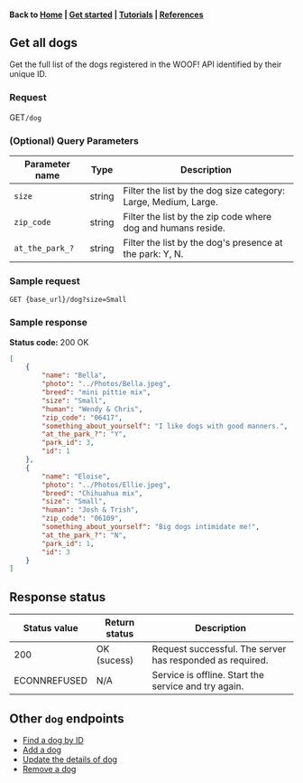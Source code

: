 <link rel="stylesheet" type="text/css" href="./assets/css/sophie-custom.css" />

#### Back to [Home](index.md) | [Get started](index.md#get-started) | [Tutorials](index.md#tutorials) | [References](index.md#reference)

## Get all dogs

Get the full list of the dogs registered in the WOOF! API identified by their unique ID.

### Request
<span class="button" id="get">GET</span>`/dog` 


### (Optional) Query Parameters

| Parameter name   | Type   | Description   |   
|---|---|---|
| `size`  | string   | Filter the list by the dog size category: Large, Medium, Large.  |  
| `zip_code`  | string   | Filter the list by the zip code where dog and humans reside.  |   
| `at_the_park_?`  | string   | Filter the list by the dog's presence at the park: Y, N. |     

### Sample request
```
GET {base_url}/dog?size=Small
```

### Sample response
**Status code:** <span class="status-2xx">200 OK</span>

```json
[
    {
        "name": "Bella",
        "photo": "../Photos/Bella.jpeg",
        "breed": "mini pittie mix",
        "size": "Small",
        "human": "Wendy & Chris",
        "zip_code": "06417",
        "something_about_yourself": "I like dogs with good manners.",
        "at_the_park_?": "Y",
        "park_id": 3,
        "id": 1
    },
    {
        "name": "Eloise",
        "photo": "../Photos/Ellie.jpeg",
        "breed": "Chihuahua mix",
        "size": "Small",
        "human": "Josh & Trish",
        "zip_code": "06109",
        "something_about_yourself": "Big dogs intimidate me!",
        "at_the_park_?": "N",
        "park_id": 1,
        "id": 3
    }
]
```
## Response status

| Status value   | Return status  | Description   | 
|---|---|---|
| 200  | OK (sucess)  | Request successful. The server has responded as required.  | 
| ECONNREFUSED | N/A | Service is offline. Start the service and try again.|

## Other `dog` endpoints
* [Find a dog by ID](dog-get-dog-by-id.md)
* [Add a dog](dog-add-dog.md)
* [Update the details of dog](dog-update-dog.md)
* [Remove a dog](dog-delete-dog.md)
